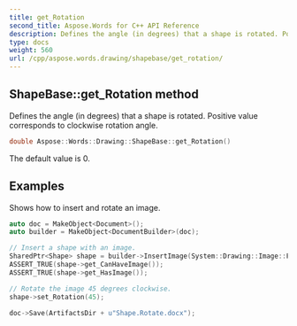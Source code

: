 ```yaml
---
title: get_Rotation
second_title: Aspose.Words for C++ API Reference
description: Defines the angle (in degrees) that a shape is rotated. Positive value corresponds to clockwise rotation angle.
type: docs
weight: 560
url: /cpp/aspose.words.drawing/shapebase/get_rotation/
---
```

## ShapeBase::get_Rotation method


Defines the angle (in degrees) that a shape is rotated. Positive value corresponds to clockwise rotation angle.

```cpp
double Aspose::Words::Drawing::ShapeBase::get_Rotation()
```


The default value is 0.

## Examples



Shows how to insert and rotate an image. 
```cpp
auto doc = MakeObject<Document>();
auto builder = MakeObject<DocumentBuilder>(doc);

// Insert a shape with an image.
SharedPtr<Shape> shape = builder->InsertImage(System::Drawing::Image::FromFile(ImageDir + u"Logo.jpg"));
ASSERT_TRUE(shape->get_CanHaveImage());
ASSERT_TRUE(shape->get_HasImage());

// Rotate the image 45 degrees clockwise.
shape->set_Rotation(45);

doc->Save(ArtifactsDir + u"Shape.Rotate.docx");
```

